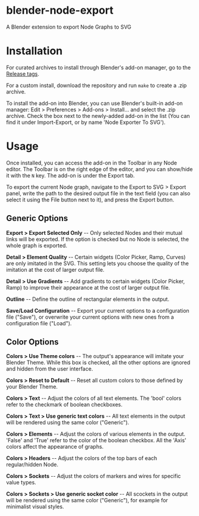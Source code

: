 # blender-node-export
A Blender extension to export Node Graphs to SVG

# Installation
For curated archives to install through Blender's add-on manager, go to the [Release tags](https://github.com/draberf/blender-node-export/tags).

For a custom install, download the repository and run `make` to create a .zip archive.

To install the add-on into Blender, you can use Blender's built-in add-on manager: Edit > Preferences > Add-ons > Install... and select the .zip archive. Check the box next to the newly-added add-on in the list (You can find it under Import-Export, or by name 'Node Exporter To SVG').

# Usage
Once installed, you can access the add-on in the Toolbar in any Node editor. The Toolbar is on the right edge of the editor, and you can show/hide it with the `N` key. The add-on is under the Export tab.

To export the current Node graph, navigate to the Export to SVG > Export panel, write the path to the desired output file in the text field (you can also select it using the File button next to it), and press the Export button.

## Generic Options

**Export > Export Selected Only** -- Only selected Nodes and their mutual links will be exported. If the option is checked but no Node is selected, the whole graph is exported.

**Detail > Element Quality** -- Certain widgets (Color Picker, Ramp, Curves) are only imitated in the SVG. This setting lets you choose the quality of the imitation at the cost of larger output file.

**Detail > Use Gradients** -- Add gradients to certain widgets (Color Picker, Ramp) to improve their appearance at the cost of larger output file.

**Outline** -- Define the outline of rectangular elements in the output.

**Save/Load Configuration** -- Export your current options to a configuration file ("Save"), or overwrite your current options with new ones from a configuration file ("Load").

## Color Options

**Colors > Use Theme colors** -- The output's appearance will imitate your Blender Theme. While this box is checked, all the other options are ignored and hidden from the user interface.

**Colors > Reset to Default** -- Reset all custom colors to those defined by your Blender Theme.

**Colors > Text** -- Adjust the colors of all text elements. The 'bool' colors refer to the checkmark of boolean checkboxes.

**Colors > Text > Use generic text colors** -- All text elements in the output will be rendered using the same color ("Generic").

**Colors > Elements** -- Adjust the colors of various elements in the output. 'False' and 'True' refer to the color of the boolean checkbox. All the 'Axis' colors affect the appearance of graphs.

**Colors > Headers** -- Adjust the colors of the top bars of each regular/hidden Node.

**Colors > Sockets** -- Adjust the colors of markers and wires for specific value types.

**Colors > Sockets > Use generic socket color** -- All scockets in the output will be rendered using the same color ("Generic"), for example for minimalist visual styles.
